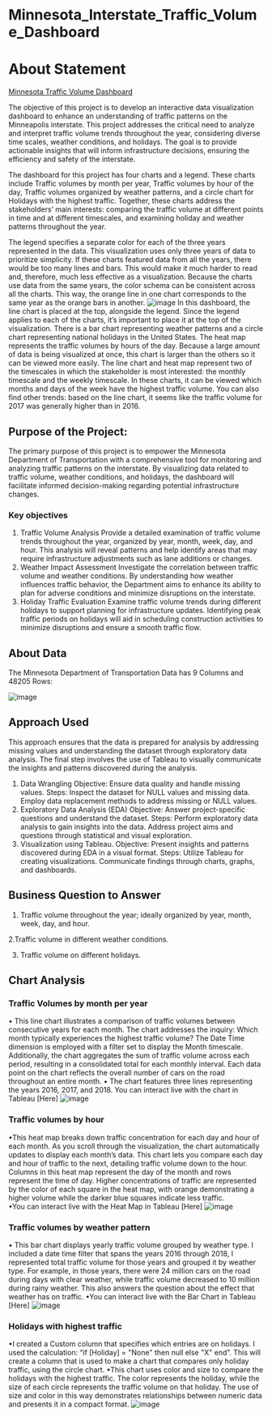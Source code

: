 # Minnesota_Interstate_Traffic_Volume_Dashboard
# About Statement
[Minnesota Traffic Volume Dashboard](https://public.tableau.com/app/profile/clement.zare/viz/MinnesotaTrafficVolumeDashboard_17004833764790/MinnesotaTrafficVolumeDashboard#3)

The objective of this project is to develop an interactive data visualization dashboard to enhance an understanding of traffic patterns on the Minneapolis interstate. This project addresses the critical need to analyze and interpret traffic volume trends throughout the year, considering diverse time scales, weather conditions, and holidays. The goal is to provide actionable insights that will inform infrastructure decisions, ensuring the efficiency and safety of the interstate.

The dashboard for this project has four charts and a legend. These charts include Traffic volumes by month per year, Traffic volumes by hour of the day, Traffic volumes organized by weather patterns, and a circle chart for Holidays with the highest traffic. Together, these charts address the stakeholders’ main interests: comparing the traffic volume at different points in time and at different timescales, and examining holiday and weather patterns throughout the year. 

The legend specifies a separate color for each of the three years represented in the data. This visualization uses only three years of data to prioritize simplicity. If these charts featured data from all the years, there would be too many lines and bars. This would make it much harder to read and, therefore, much less effective as a visualization. Because the charts use data from the same years, the color schema can be consistent across all the charts. This way, the orange line in one chart corresponds to the same year as the orange bars in another.
![image](https://github.com/ZareClem/Minnesota_Interstate_Traffic_Volume_Dashboard/assets/138980152/5cedf244-2ede-4384-be22-58f8ee17d4e0)
In this dashboard, the line chart is placed at the top, alongside the legend. Since the legend applies to each of the charts, it’s important to place it at the top of the visualization. There is a bar chart representing weather patterns and a circle chart representing national holidays in the United States. 
The heat map represents the traffic volumes by hours of the day. Because a large amount of data is being visualized at once, this chart is larger than the others so it can be viewed more easily.
The line chart and heat map represent two of the timescales in which the stakeholder is most interested: the monthly timescale and the weekly timescale. In these charts, it can be viewed which months and days of the week have the highest traffic volume. You can also find other trends: based on the line chart, it seems like the traffic volume for 2017 was generally higher than in 2016. 


## Purpose of the Project:
The primary purpose of this project is to empower the Minnesota Department of Transportation with a comprehensive tool for monitoring and analyzing traffic patterns on the interstate. By visualizing data related to traffic volume, weather conditions, and holidays, the dashboard will facilitate informed decision-making regarding potential infrastructure changes. 
 ### Key objectives 
1.	Traffic Volume Analysis
Provide a detailed examination of traffic volume trends throughout the year, organized by year, month, week, day, and hour. This analysis will reveal patterns and help identify areas that may require infrastructure adjustments such as lane additions or changes.
2.	Weather Impact Assessment
 Investigate the correlation between traffic volume and weather conditions. By understanding how weather influences traffic behavior, the Department aims to enhance its ability to plan for adverse conditions and minimize disruptions on the interstate.
3.	Holiday Traffic Evaluation
 Examine traffic volume trends during different holidays to support planning for infrastructure updates. Identifying peak traffic periods on holidays will aid in scheduling construction activities to minimize disruptions and ensure a smooth traffic flow.

## About Data
The Minnesota Department of Transportation Data  has 9 Columns and 48205 Rows:

![image](https://github.com/ZareClem/Minnesota_Interstate_Traffic_Volume_Dashboard/assets/138980152/c840cd4d-43e2-4fe1-bad7-5252899145f5)

## Approach Used
This approach ensures that the data is prepared for analysis by addressing missing values and understanding the dataset through exploratory data analysis. The final step involves the use of Tableau to visually communicate the insights and patterns discovered during the analysis.
1.	Data Wrangling
Objective: Ensure data quality and handle missing values.
Steps:
Inspect the dataset for NULL values and missing data.
Employ data replacement methods to address missing or NULL values.
2.	Exploratory Data Analysis (EDA)
Objective: Answer project-specific questions and understand the dataset.
Steps:
Perform exploratory data analysis to gain insights into the data.
Address project aims and questions through statistical and visual exploration.
3.	Visualization using Tableau.
Objective: Present insights and patterns discovered during EDA in a visual format.
Steps:
Utilize Tableau for creating visualizations.
Communicate findings through charts, graphs, and dashboards.

## Business Question to Answer
1. Traffic volume throughout the year; ideally organized by year, month, week, day, and hour.

2.Traffic volume in different weather conditions.
	
3. Traffic volume on different holidays.

## Chart Analysis
### Traffic Volumes by month per year
•	This line chart illustrates a comparison of traffic volumes between consecutive years for each month. The chart addresses the inquiry: Which month typically experiences the highest traffic volume? The Date Time dimension is employed with a filter set to display the Month timescale. Additionally, the chart aggregates the sum of traffic volume across each period, resulting in a consolidated total for each monthly interval. Each data point on the chart reflects the overall number of cars on the road throughout an entire month.
•	The chart features three lines representing the years 2016, 2017, and 2018.
You can interact live  with the chart in Tableau [Here]
![image](https://github.com/ZareClem/Minnesota_Interstate_Traffic_Volume_Dashboard/assets/138980152/afdc7954-fb72-4b1e-985e-c52251107109)

### Traffic volumes by hour
•This heat map breaks down traffic concentration for each day and hour of each month. As you scroll through the visualization, the chart automatically updates to display each month’s data. This chart lets you compare each day and hour of traffic to the next, detailing traffic volume down to the hour. Columns in this heat map represent the day of the month and rows represent the time of day. Higher concentrations of traffic are represented by the color of each square in the heat map, with orange demonstrating a higher volume while the darker blue squares indicate less traffic.  
•You can interact live with the Heat Map in Tableau [Here]
![image](https://github.com/ZareClem/Minnesota_Interstate_Traffic_Volume_Dashboard/assets/138980152/8bc8db13-8aa6-4caf-aa1d-476bafdfa02d)

### Traffic volumes by weather pattern
•	This bar chart displays yearly traffic volume grouped by weather type. I included a date time filter that spans the years 2016 through 2018, I represented total traffic volume for those years and grouped it by weather type. For example, in those years, there were 24 million cars on the road during days with clear weather, while traffic volume decreased to 10 million during rainy weather. This also answers the  question about the effect that weather has on traffic.
•You can interact live with the Bar Chart in Tableau [Here]
![image](https://github.com/ZareClem/Minnesota_Interstate_Traffic_Volume_Dashboard/assets/138980152/e9079212-4c76-4867-8463-2f4abeafe409)

### Holidays with highest traffic
•I created a Custom column that specifies which entries are on holidays. I used the calculation: “if [Holiday] = "None" then null else "X" end”. This will create a column that is used to make a chart that compares only holiday traffic, using the circle chart.
•This chart uses color and size to compare the holidays with the highest traffic. The color represents the holiday, while the size of each circle represents the traffic volume on that holiday. The use of size and color in this way demonstrates relationships between numeric data and presents it in a compact format. 
![image](https://github.com/ZareClem/Minnesota_Interstate_Traffic_Volume_Dashboard/assets/138980152/4f89ff11-640f-4a8a-8a74-5036b730fad6)
